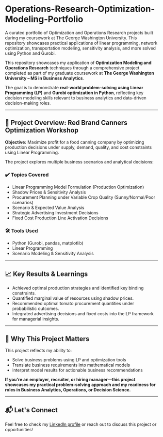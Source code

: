 # Operations-Research-Optimization-Modeling-Portfolio
A curated portfolio of Optimization and Operations Research projects built during my coursework at The George Washington University. This repository showcases practical applications of linear programming, network optimization, transportation modeling, sensitivity analysis, and more solved using Python and Gurobi.

This repository showcases my application of **Optimization Modeling and Operations Research** techniques through a comprehensive project completed as part of my graduate coursework at **The George Washington University – MS in Business Analytics**.

The goal is to demonstrate **real-world problem-solving using Linear Programming (LP)** and **Gurobi optimization in Python**, reflecting key decision modeling skills relevant to business analytics and data-driven decision-making roles.

---

## 📂 Project Overview: Red Brand Canners Optimization Workshop

**Objective:** Maximize profit for a food canning company by optimizing production decisions under supply, demand, quality, and cost constraints using Linear Programming.

The project explores multiple business scenarios and analytical decisions:

### ✔️ Topics Covered
- Linear Programming Model Formulation (Production Optimization)
- Shadow Prices & Sensitivity Analysis
- Procurement Planning under Variable Crop Quality (Sunny/Normal/Poor scenarios)
- Scenario & Expected Value Analysis
- Strategic Advertising Investment Decisions
- Fixed Cost Production Line Activation Decisions

### 🛠 Tools Used
- Python (Gurobi, pandas, matplotlib)
- Linear Programming
- Scenario Modeling & Sensitivity Analysis

---

## 📈 Key Results & Learnings
- Achieved optimal production strategies and identified key binding constraints.
- Quantified marginal value of resources using shadow prices.
- Recommended optimal tomato procurement quantities under probabilistic outcomes.
- Integrated advertising decisions and fixed costs into the LP framework for managerial insights.

---

## 💼 Why This Project Matters
This project reflects my ability to:
- Solve business problems using LP and optimization tools
- Translate business requirements into mathematical models
- Interpret model results for actionable business recommendations

**If you're an employer, recruiter, or hiring manager—this project showcases my practical problem-solving approach and my readiness for roles in Business Analytics, Operations, or Decision Science.** 

---

## 📬 Let's Connect
Feel free to check my [LinkedIn profile](https://www.linkedin.com/in/gokul-kumar-kesavan/) or reach out to discuss this project or opportunities!
